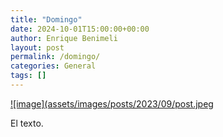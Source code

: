 ```yaml
---
title: "Domingo"
date: 2024-10-01T15:00:00+00:00
author: Enrique Benimeli
layout: post
permalink: /domingo/
categories: General
tags: []
---
```


[![image](assets/images/posts/2023/09/post.jpeg]()

El texto.

